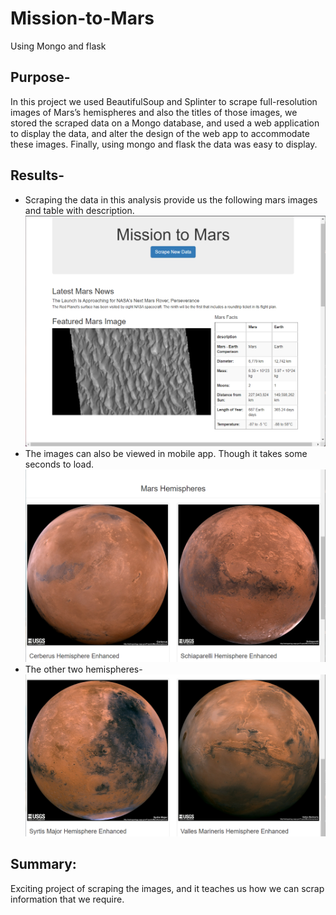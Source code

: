 # Mission-to-Mars
Using Mongo and flask
## Purpose-
  In this project we used BeautifulSoup and Splinter to scrape full-resolution images of Mars’s hemispheres and also the titles of those images, we stored the scraped data on a Mongo database, and used a web application to display the data, and alter the design of the web app to accommodate these images. Finally, using mongo and flask the data was easy to display.
  ## Results-
 - Scraping the data in this analysis provide us the following mars images and table with description.
![mars_hemispheres](resources/Mission_mars.png)
- The images can also be viewed in mobile app. Though it takes some seconds to load.
![image1](resources/hemispheres1.png)
- The other two hemispheres-
![image2](resources/hemispheres2.png)
## Summary:
   Exciting project of scraping the images, and it teaches us how we can scrap information that we require.  
